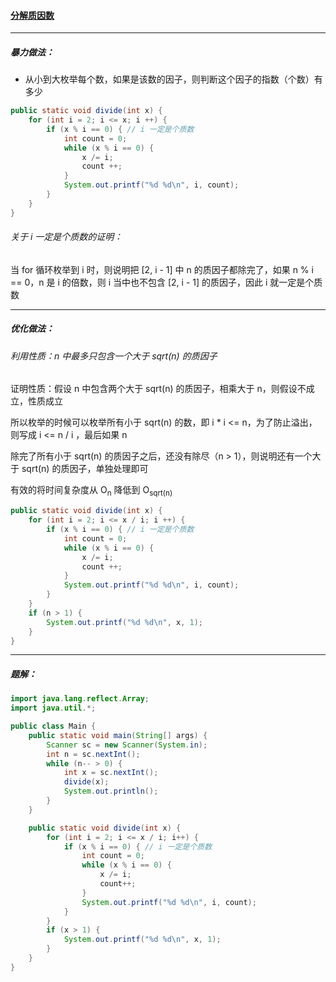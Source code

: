 #### <a href="https://www.acwing.com/problem/content/869/">分解质因数</a>

----------------

##### 暴力做法：

- 从小到大枚举每个数，如果是该数的因子，则判断这个因子的指数（个数）有多少

```java
public static void divide(int x) {
    for (int i = 2; i <= x; i ++) {
        if (x % i == 0) { // i 一定是个质数
            int count = 0;
            while (x % i == 0) {
                x /= i;
                count ++;
            }
            System.out.printf("%d %d\n", i, count);
        }
    }
}
```

###### 关于 i 一定是个质数的证明：

当 for 循环枚举到 i 时，则说明把 [2, i - 1] 中 n 的质因子都除完了，如果 n % i == 0，n 是 i 的倍数，则 i 当中也不包含 [2, i - 1] 的质因子，因此 i 就一定是个质数

------------------------

##### 优化做法：

###### 利用性质：n 中最多只包含一个大于 sqrt(n) 的质因子

证明性质：假设 n 中包含两个大于 sqrt(n) 的质因子，相乘大于 n，则假设不成立，性质成立

所以枚举的时候可以枚举所有小于 sqrt(n) 的数，即 i * i <= n，为了防止溢出，则写成 i <= n / i ，最后如果 n

除完了所有小于 sqrt(n) 的质因子之后，还没有除尽（n > 1），则说明还有一个大于 sqrt(n) 的质因子，单独处理即可

有效的将时间复杂度从 O<sub>n</sub> 降低到 O<sub>sqrt(n)</sub> 

```java
public static void divide(int x) {
    for (int i = 2; i <= x / i; i ++) {
        if (x % i == 0) { // i 一定是个质数
            int count = 0;
            while (x % i == 0) {
                x /= i;
                count ++;
            }
            System.out.printf("%d %d\n", i, count);
        }
    }
    if (n > 1) {
        System.out.printf("%d %d\n", x, 1);
    }
}
```

-----------------

##### 题解：

```java
import java.lang.reflect.Array;
import java.util.*;

public class Main {
    public static void main(String[] args) {
        Scanner sc = new Scanner(System.in);
        int n = sc.nextInt();
        while (n-- > 0) {
            int x = sc.nextInt();
            divide(x);
            System.out.println();
        }
    }

    public static void divide(int x) {
        for (int i = 2; i <= x / i; i++) {
            if (x % i == 0) { // i 一定是个质数
                int count = 0;
                while (x % i == 0) {
                    x /= i;
                    count++;
                }
                System.out.printf("%d %d\n", i, count);
            }
        }
        if (x > 1) {
            System.out.printf("%d %d\n", x, 1);
        }
    }
}
```

